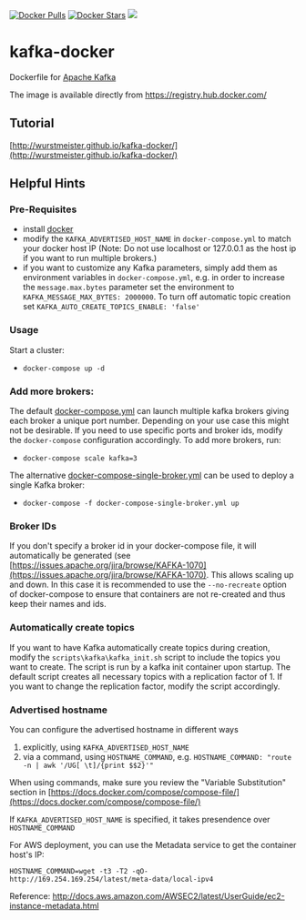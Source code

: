 
[![Docker Pulls](https://img.shields.io/docker/pulls/wurstmeister/kafka.svg)](https://hub.docker.com/r/wurstmeister/kafka/)
[![Docker Stars](https://img.shields.io/docker/stars/wurstmeister/kafka.svg)](https://hub.docker.com/r/wurstmeister/kafka/)
[![](https://badge.imagelayers.io/wurstmeister/kafka:latest.svg)](https://imagelayers.io/?images=wurstmeister/kafka:latest)

# kafka-docker

Dockerfile for [Apache Kafka](http://kafka.apache.org/)

The image is available directly from https://registry.hub.docker.com/

## Tutorial

[http://wurstmeister.github.io/kafka-docker/](http://wurstmeister.github.io/kafka-docker/)

## Helpful Hints
### Pre-Requisites

- install [docker](docker.md) 
- modify the ```KAFKA_ADVERTISED_HOST_NAME``` in ```docker-compose.yml``` to match your docker host IP (Note: Do not use localhost or 127.0.0.1 as the host ip if you want to run multiple brokers.)
- if you want to customize any Kafka parameters, simply add them as environment variables in ```docker-compose.yml```, e.g. in order to increase the ```message.max.bytes``` parameter set the environment to ```KAFKA_MESSAGE_MAX_BYTES: 2000000```. To turn off automatic topic creation set ```KAFKA_AUTO_CREATE_TOPICS_ENABLE: 'false'```

### Usage

Start a cluster:

- ```docker-compose up -d ```

### Add more brokers:

The default [docker-compose.yml](https://github.com/wurstmeister/kafka-docker/blob/master/docker-compose.yml) can launch multiple kafka brokers giving each broker a unique port number. Depending on your use case this might not be desirable. If you need to use specific ports and broker ids, modify the `docker-compose` configuration accordingly. To add more brokers, run:
- ```docker-compose scale kafka=3```

The alternative [docker-compose-single-broker.yml](https://github.com/wurstmeister/kafka-docker/blob/master/docker-compose-single-broker.yml) can be used to deploy a single Kafka broker:
- ```docker-compose -f docker-compose-single-broker.yml up```

### Broker IDs

If you don't specify a broker id in your docker-compose file, it will automatically be generated (see [https://issues.apache.org/jira/browse/KAFKA-1070](https://issues.apache.org/jira/browse/KAFKA-1070). This allows scaling up and down. In this case it is recommended to use the ```--no-recreate``` option of docker-compose to ensure that containers are not re-created and thus keep their names and ids.


### Automatically create topics

If you want to have Kafka automatically create topics during creation, modify the `scripts\kafka\kafka_init.sh` script to include the topics you want to create. The script is run by a kafka init container upon startup. The default script creates all necessary topics with a replication factor of 1. If you want to change the replication factor, modify the script accordingly.

### Advertised hostname 

You can configure the advertised hostname in different ways 

1. explicitly, using ```KAFKA_ADVERTISED_HOST_NAME``` 
2. via a command, using ```HOSTNAME_COMMAND```, e.g. ```HOSTNAME_COMMAND: "route -n | awk '/UG[ \t]/{print $$2}'"```

When using commands, make sure you review the "Variable Substitution" section in [https://docs.docker.com/compose/compose-file/](https://docs.docker.com/compose/compose-file/)

If ```KAFKA_ADVERTISED_HOST_NAME``` is specified, it takes presendence over ```HOSTNAME_COMMAND```

For AWS deployment, you can use the Metadata service to get the container host's IP:
```
HOSTNAME_COMMAND=wget -t3 -T2 -qO-  http://169.254.169.254/latest/meta-data/local-ipv4
```
Reference: http://docs.aws.amazon.com/AWSEC2/latest/UserGuide/ec2-instance-metadata.html
